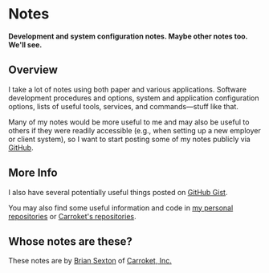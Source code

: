 # Notes

**Development and system configuration notes. Maybe other notes too. We'll see.**

## Overview

I take a lot of notes using both paper and various applications. Software development procedures and options, system and application configuration options, lists of useful tools, services, and commands—stuff like that.

Many of my notes would be more useful to me and may also be useful to others if they were readily accessible (e.g., when setting up a new employer or client system), so I want to start posting some of my notes publicly via [GitHub](https://github.com/).

## More Info

I also have several potentially useful things posted on [GitHub Gist](https://gist.github.com/bdsexton).

You may also find some useful information and code in [my personal repositories](https://github.com/bdsexton?tab=repositories) or [Carroket's repositories](https://github.com/carroket).

## Whose notes are these?

These notes are by [Brian Sexton](http://briansexton.com/) of [Carroket, Inc.](http://carroket.com/)